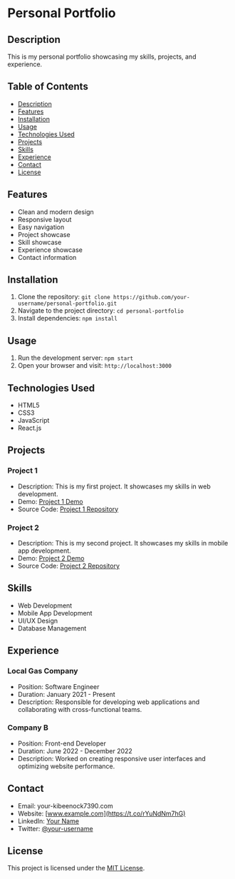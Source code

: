 # Personal Portfolio

## Description
This is my personal portfolio showcasing my skills, projects, and experience.

## Table of Contents
- [Description](#description)
- [Features](#features)
- [Installation](#installation)
- [Usage](#usage)
- [Technologies Used](#technologies-used)
- [Projects](#projects)
- [Skills](#skills)
- [Experience](#experience)
- [Contact](#contact)
- [License](#license)

## Features
- Clean and modern design
- Responsive layout
- Easy navigation
- Project showcase
- Skill showcase
- Experience showcase
- Contact information

## Installation
1. Clone the repository: `git clone https://github.com/your-username/personal-portfolio.git`
2. Navigate to the project directory: `cd personal-portfolio`
3. Install dependencies: `npm install`

## Usage
1. Run the development server: `npm start`
2. Open your browser and visit: `http://localhost:3000`

## Technologies Used
- HTML5
- CSS3
- JavaScript
- React.js

## Projects
### Project 1
- Description: This is my first project. It showcases my skills in web development.
- Demo: [Project 1 Demo]([https://www.example.com/project1](https://t.co/rYuNdNm7hG))
- Source Code: [Project 1 Repository](https://github.com/your-username/project1)

### Project 2
- Description: This is my second project. It showcases my skills in mobile app development.
- Demo: [Project 2 Demo](https://www.example.com/project2)
- Source Code: [Project 2 Repository](https://github.com/your-username/project2)

## Skills
- Web Development
- Mobile App Development
- UI/UX Design
- Database Management

## Experience
### Local Gas Company
- Position: Software Engineer
- Duration: January 2021 - Present
- Description: Responsible for developing web applications and collaborating with cross-functional teams.

### Company B
- Position: Front-end Developer
- Duration: June 2022 - December 2022
- Description: Worked on creating responsive user interfaces and optimizing website performance.

## Contact
- Email: your-kibeenock7390.com
- Website: [www.example.com](https://t.co/rYuNdNm7hG)
- LinkedIn: [Your Name](https://www.linkedin.com/in/your-name)
- Twitter: [@your-username](https://twitter.com/kibe_xd)

## License
This project is licensed under the [MIT License](LICENSE).
